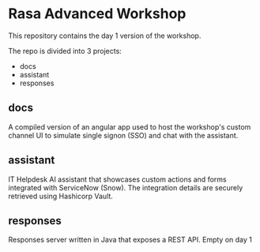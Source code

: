 # Rasa Advanced Workshop

This repository contains the day 1 version of the workshop.

The repo is divided into 3 projects:
* docs
* assistant
* responses

## docs
A compiled version of an angular app used to host the workshop's custom channel UI to simulate single signon (SSO) and chat with the assistant.

## assistant
IT Helpdesk AI assistant that showcases custom actions and forms integrated with ServiceNow (Snow). The integration details are securely retrieved using Hashicorp Vault.

## responses
Responses server written in Java that exposes a REST API. Empty on day 1